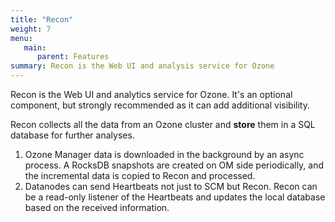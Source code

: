 ```yaml
---
title: "Recon"
weight: 7
menu:
   main:
      parent: Features
summary: Recon is the Web UI and analysis service for Ozone
---
```

<!---
  Licensed to the Apache Software Foundation (ASF) under one or more
  contributor license agreements.  See the NOTICE file distributed with
  this work for additional information regarding copyright ownership.
  The ASF licenses this file to You under the Apache License, Version 2.0
  (the "License"); you may not use this file except in compliance with
  the License.  You may obtain a copy of the License at

      http://www.apache.org/licenses/LICENSE-2.0

  Unless required by applicable law or agreed to in writing, software
  distributed under the License is distributed on an "AS IS" BASIS,
  WITHOUT WARRANTIES OR CONDITIONS OF ANY KIND, either express or implied.
  See the License for the specific language governing permissions and
  limitations under the License.
-->

Recon is the Web UI and analytics service for Ozone. It's an optional component, but strongly recommended as it can add additional visibility.

Recon collects all the data from an Ozone cluster and **store** them in a SQL database for further analyses.

 1. Ozone Manager data is downloaded in the background by an async process. A RocksDB snapshots are created on OM side periodically, and the incremental data is copied to Recon and processed.
 2. Datanodes can send Heartbeats not just to SCM but Recon. Recon can be a read-only listener of the Heartbeats and updates the local database based on the received information.   